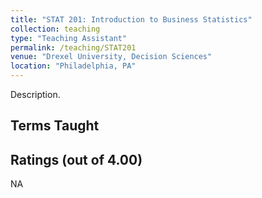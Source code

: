 ```yaml
---
title: "STAT 201: Introduction to Business Statistics"
collection: teaching
type: "Teaching Assistant"
permalink: /teaching/STAT201
venue: "Drexel University, Decision Sciences"
location: "Philadelphia, PA"
---
```


Description.

## Terms Taught

## Ratings (out of 4.00)
NA
